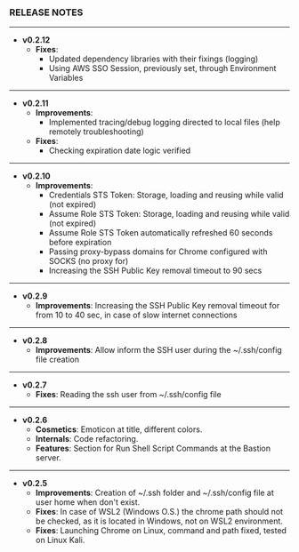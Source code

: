 ### RELEASE NOTES
---
- **v0.2.12**
  - **Fixes**: 
    - Updated dependency libraries with their fixings (logging)
    - Using AWS SSO Session, previously set, through Environment Variables
---
- **v0.2.11**
  - **Improvements**: 
    - Implemented tracing/debug logging directed to local files (help remotely troubleshooting)
  - **Fixes**:
    - Checking expiration date logic verified
---  
- **v0.2.10**
  - **Improvements**: 
    - Credentials STS Token: Storage, loading and reusing while valid (not expired)
    - Assume Role STS Token: Storage, loading and reusing while valid (not expired)
    - Assume Role STS Token automatically refreshed 60 seconds before expiration
    - Passing proxy-bypass domains for Chrome configured with SOCKS (no proxy for)
    - Increasing the SSH Public Key removal timeout to 90 secs
---
- **v0.2.9**
  - **Improvements**: Increasing the SSH Public Key removal timeout for from 10 to 40 sec, in case of slow internet connections
---
- **v0.2.8**
  - **Improvements**: Allow inform the SSH user during the ~/.ssh/config file creation
---
- **v0.2.7**
  - **Fixes**: Reading the ssh user from ~/.ssh/config file
---
- **v0.2.6**
  - **Cosmetics**: Emoticon at title, different colors.
  - **Internals**: Code refactoring.
  - **Features**: Section for Run Shell Script Commands at the Bastion server.
---
- **v0.2.5**
  - **Improvements**: Creation of ~/.ssh folder and ~/.ssh/config file at user home when don't exist.
  - **Fixes**: In case of WSL2 (Windows O.S.) the chrome path should not be checked, as it is located in Windows, not on WSL2 environment.
  - **Fixes**: Launching Chrome on Linux, command and path fixed, tested on Linux Kali.
